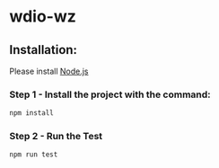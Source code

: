 # wdio-wz

## Installation:

Please install <a href="http://nodejs.org/">Node.js</a>

### Step 1 - Install the project with the command:

```js
npm install
```

### Step 2 - Run the Test

```js
npm run test
```